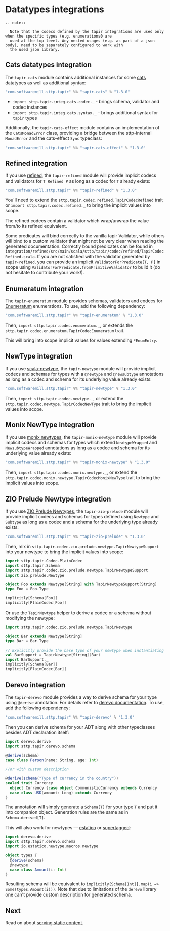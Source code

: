 # Datatypes integrations

```eval_rst
.. note::

  Note that the codecs defined by the tapir integrations are used only when the specific types (e.g. enumerations0 are 
  used at the top level. Any nested usages (e.g. as part of a json body), need to be separately configured to work with 
  the used json library.
```

## Cats datatypes integration

The `tapir-cats` module contains additional instances for some [cats](https://typelevel.org/cats/)
datatypes as well as additional syntax:

```scala
"com.softwaremill.sttp.tapir" %% "tapir-cats" % "1.3.0"
```

- `import sttp.tapir.integ.cats.codec._` - brings schema, validator and codec instances
- `import sttp.tapir.integ.cats.syntax._` - brings additional syntax for `tapir` types

Additionally, the `tapir-cats-effect` module contains an implementation of the `CatsMonadError` class, providing a bridge 
between the sttp-internal `MonadError` and the cats-effect `Sync` typeclass:

```scala
"com.softwaremill.sttp.tapir" %% "tapir-cats-effect" % "1.3.0"
```

## Refined integration

If you use [refined](https://github.com/fthomas/refined), the `tapir-refined` module will provide implicit codecs and
validators for `T Refined P` as long as a codec for `T` already exists:

```scala
"com.softwaremill.sttp.tapir" %% "tapir-refined" % "1.3.0"
```

You'll need to extend the `sttp.tapir.codec.refined.TapirCodecRefined`
trait or `import sttp.tapir.codec.refined._` to bring the implicit values into scope.

The refined codecs contain a validator which wrap/unwrap the value from/to its refined equivalent.

Some predicates will bind correctly to the vanilla tapir Validator, while others will bind to a custom validator that
might not be very clear when reading the generated documentation. Correctly bound predicates can be found in
`integration/refined/src/main/scala/sttp/tapir/codec/refined/TapirCodecRefined.scala`.
If you are not satisfied with the validator generated by `tapir-refined`, you can provide an implicit
`ValidatorForPredicate[T, P]` in scope using `ValidatorForPredicate.fromPrimitiveValidator` to build it (do not
hesitate to contribute your work!).

## Enumeratum integration

The `tapir-enumeratum` module provides schemas, validators and codecs for [Enumeratum](https://github.com/lloydmeta/enumeratum)
enumerations. To use, add the following dependency:

```scala
"com.softwaremill.sttp.tapir" %% "tapir-enumeratum" % "1.3.0"
```

Then, `import sttp.tapir.codec.enumeratum._`, or extends the `sttp.tapir.codec.enumeratum.TapirCodecEnumeratum` trait.

This will bring into scope implicit values for values extending `*EnumEntry`.

## NewType integration

If you use [scala-newtype](https://github.com/estatico/scala-newtype), the `tapir-newtype` module will provide implicit codecs and
schemas for types with a `@newtype` and `@newsubtype` annotations as long as a codec and schema for its underlying value already exists:

```scala
"com.softwaremill.sttp.tapir" %% "tapir-newtype" % "1.3.0"
```

Then, `import sttp.tapir.codec.newtype._`, or extend the `sttp.tapir.codec.newtype.TapirCodecNewType` trait to bring the implicit values into scope.

## Monix NewType integration

If you use [monix newtypes](https://github.com/monix/newtypes), the `tapir-monix-newtype` module will provide implicit codecs and
schemas for types which extend `NewtypeWrapped` and `NewsubtypeWrapped` annotations as long as a codec and schema for its underlying value already exists:

```scala
"com.softwaremill.sttp.tapir" %% "tapir-monix-newtype" % "1.3.0"
```

Then, `import sttp.tapir.codec.monix.newtype._`, or extend the `sttp.tapir.codec.monix.newtype.TapirCodecMonixNewType` trait to bring the implicit values into scope.

## ZIO Prelude Newtype integration

If you use [ZIO Prelude Newtypes](https://zio.github.io/zio-prelude/docs/newtypes/), the `tapir-zio-prelude` module will provide implicit codecs and
schemas for types defined using `Newtype` and `Subtype` as long as a codec and a schema for the underlying type already exists:

```scala
"com.softwaremill.sttp.tapir" %% "tapir-zio-prelude" % "1.3.0"
```

Then, mix in `sttp.tapir.codec.zio.prelude.newtype.TapirNewtypeSupport` into your newtype to bring the implicit values into scope:

```scala
import sttp.tapir.Codec.PlainCodec
import sttp.tapir.Schema
import sttp.tapir.codec.zio.prelude.newtype.TapirNewtypeSupport
import zio.prelude.Newtype

object Foo extends Newtype[String] with TapirNewtypeSupport[String]
type Foo = Foo.Type

implicitly[Schema[Foo]]
implicitly[PlainCodec[Foo]]
```

Or use the `TapirNewtype` helper to derive a codec or a schema without modifying the newtype:
```scala
import sttp.tapir.codec.zio.prelude.newtype.TapirNewtype

object Bar extends Newtype[String]
type Bar = Bar.Type

// Explicitly provide the base type of your newtype when instantiating the helper, in this case, String.
val BarSupport = TapirNewtype[String](Bar)
import BarSupport._
implicitly[Schema[Bar]]
implicitly[PlainCodec[Bar]]
```

## Derevo integration

The `tapir-derevo` module provides a way to derive schema for your type using `@derive` annotation.
For details refer to [derevo documentation](https://github.com/tofu-tf/derevo#installation).
To use, add the following dependency:

```scala
"com.softwaremill.sttp.tapir" %% "tapir-derevo" % "1.3.0"
```

Then you can derive schema for your ADT along with other typeclasses besides ADT declaration itself:

```scala
import derevo.derive
import sttp.tapir.derevo.schema

@derive(schema)
case class Person(name: String, age: Int)

//or with custom description

@derive(schema("Type of currency in the country"))
sealed trait Currency
  object Currency {case object CommunisticCurrency extends Currency
  case class USD(amount: Long) extends Currency
}
```

The annotation will simply generate a `Schema[T]` for your type `T` and put it into companion object.
Generation rules are the same as in `Schema.derived[T]`.

This will also work for newtypes — [estatico](https://github.com/estatico/scala-newtype) or [supertagged](https://github.com/rudogma/scala-supertagged):

```scala
import derevo.derive
import sttp.tapir.derevo.schema
import io.estatico.newtype.macros.newtype

object types {
  @derive(schema)
  @newtype
  case class Amount(i: Int)
}
```

Resulting schema will be equivalent to `implicitly[Schema[Int]].map(i => Some(types.Amount(i)))`.
Note that due to limitations of the `derevo` library one can't provide custom description for generated schema.

## Next

Read on about [serving static content](static.md).
